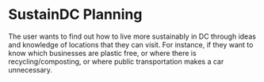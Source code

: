 # SustainDC Planning

The user wants to find out how to live more sustainably in DC through ideas and knowledge of locations that they can visit. For instance, if they want to know which businesses are plastic free, or where there is recycling/composting, or where public transportation makes a car unnecessary.
